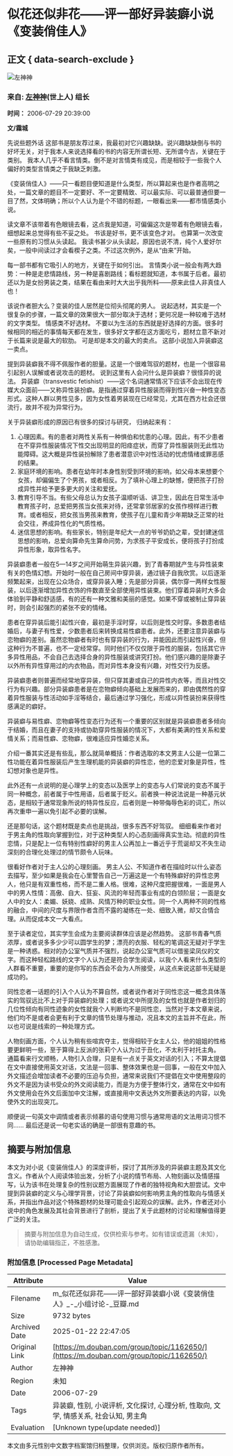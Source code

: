 # 似花还似非花——评一部好异装癖小说《变装俏佳人》

## 正文 { data-search-exclude }


![左神神](https://img3.doubanio.com/icon/up1220254-7.jpg)

### 来自: [左神神](https://www.douban.com/people/zuoshenshen/)(世上人) 组长

**时间：** 2006-07-29 20:39:00

**文/霜城** 

先说些题外话 这部书是朋友荐过来，我最初对它兴趣缺缺。说兴趣缺缺倒与书的好坏无关，对于我本人来说选择看的书的内容无所谓长短、无所谓今古，关键在于类别。 我本人几乎不看言情类。倒不是对言情类有成见，而是相较于一些我个人偏好的类型言情类之于我缺乏刺激。

《变装俏佳人》——只一看题目便知道是什么类型，所以算起来也是作者高明之处，一篇文章的题目不一定要好、不一定要精致、可以最实际、可以最普通但要一目了然，文体明确；所以个人认为是个不错的标题，一眼看出来——都市情感类小说。 

读文章不该带着有色眼镜去看，这点我是知道，可偏偏这次是带着有色眼镜去看，细想起来总觉得有些不妥之处。 书该是好书，更不该变色才对。 也算第一次改变一些原有的习惯从头读起。 我读书甚少从头读起，原因也说不清，纯个人爱好尔矣，一般中间读过才会看楔子之类。不过这次例外，是从“由来”开始。

每一部书都有它吸引人的地方，关键在于如何引出。 言情类小说一般会有两大趋势：一种是走悲情路线，另一种是喜剧路线；看标题就知道，本书属于后者。最初还以为是女扮男装之类，结果在看由来时大大出乎我所料——原来此佳人非真佳人也！ 

该说作者胆大么？变装的佳人居然是位彻头彻尾的男人。 说起选材，其实是一个很复杂的步骤，一篇文章的效果很大一部分取决于选材；更何况是一种较难于选材的文字类型。 情感类不好选材。 不要以为生活的东西就是好选择的方面。很多时候相同的相近的事情每天都在发生，很多好文字都在这方面吃亏，题材立意不新对于长篇来说是最大的软肋。 可是却是本文的最大的卖点。 这部小说加入异装癖这一卖点。

提到异装癖我不得不佩服作者的胆量。这是一个很难驾驭的题材，也是一个很容易引起别人误解或者说攻击的题材。 说到这里有人会问什么是异装癖？很怪异的说法。 异装癖（transvestic fetishist）——这个名词通常情况下应该不会出现在传媒大众面前——又称异性装扮癖。是指通过穿着异性服装而得到性兴奋一种性变态形式。这种人群以男性见多，因为女性着男装现在已经常见，尤其在西方社会还很流行，故并不视为异常行为。

关于异装癖形成的原因已有很多的探讨与研究， 归纳起来有：
1. 心理因素。有的患者对两性关系有一种惧伯和忧患的心理。因此，有不少患者在不穿异性服装情况下性交出现明显的阳痉症状，而穿了异性服装则无此性功能障碍。这大概是异性装扮解除了患者潜意识中对性活动的忧虑情绪或罪恶感的结果。 
2. 家庭环境的影响。患者在幼年时本身性别受到环境的影响，如父母本来想要个女孩，却偏偏生了个男孩，或者相反。为了填补心理上的缺憾，便把孩子打扮成异性并给予更多更大的关注和爱抚。 
3. 教育引导不当。有些父母总认为女孩子温顺听话、讲卫生，因此在日常生活中教育孩子时，总爱把男孩当女孩来对待，还常拿邻居家的女孩作榜样进行教育。或者相反，把女孩当男孩来教育，使孩子在儿童和青少年期缺乏正常的社会交往，养成异性化的气质性格。 
4. 迷信思想的影响。有些家长，特别是年纪大一点的爷爷奶奶之辈，受封建迷信思想的影响，总爱向算命先生算命问势，为求孩子平安成长，便将孩子打扮成异性形象，取异性名字。 

异装癖患者一般在5—14岁之间开始萌生异装兴趣，到了青春期就产生与异性装束有关的色情幻想。开始时一般在自己房间中穿异装，通过镜子自我欣赏。以后逐渐频繁起来，出现在公众场合，或穿异装入睡；先是部分异装，偶尔穿一两样女性服装，以后逐渐增加异性衣饰的件数直至全部使用异性装束。他们穿着异装时大多会体验到平静和舒适感，有的还有一种文雅和美丽的感觉。如果不穿或被制止穿异装时，则会引起强烈的紧张不安的情绪。

患者在穿异装后能引起性兴奋，最初是手淫时穿，以后则是性交时穿。多数患者结婚后，与妻子有性爱，少数患者后来转换成易性癖患者。此外，还要注意异装癖与恋物癖的差别。虽然恋物癖者有时也有穿异装的行为，并能因此而引起性兴奋，但这种行为不普遍，也不一定经常穿。同时他们不仅仅限于异性的服装，包括其它许多异性用品，不会自己去选择合身的异性服装或讲究打扮。他们感兴趣的是除妻子以外所有异性穿用过的内衣物品，而对异性本身没有兴趣，对性交行为反感。 

异装癖患者则普遍而经常地穿异装，但只穿其妻或自己的异性内衣等，而且对性交行为有兴趣。部分异装癖患者是在恋物癖倾向基础上发展而来的，即由偶然性的穿着异性服装与性活动如手淫等结合，最后通过学习强化，形成以异性装扮来获得性感满足的癖好。 

异装癖与易性癖、恋物癖等性变态行为还有一个重要的区别就是异装癖患者多倾向于结婚，而且在妻子的支持或协助穿异性服装的情况下，大都有美满的性关系和爱情关系；而易性癖、恋物癖，很难适应异性婚恋关系。

介绍一番其实还是有些乱，那么就简单概括：作者选取的本文男主人公是一位第二性功能在着异性服装后产生生理机能的异装癖的异性恋，他的恋爱对象是异性，性幻想对象也是异性。 

此外还有一点说明的是心理学上的变态以及医学上的变态与人们常说的变态不属于同一种概念，前者属于中性用语，后者属于贬义。前者换一种说法说是一种基元状态，是相较于通常现象所说的特异性反应，后者则是一种带侮辱色彩的词汇，所以再次重申一遍以免引起不必要的误解。 

还是那句话，这个题材既是卖点也是挑战，很多东西不好驾驭。 细细看来作者对于男主角的性取向掌握到位，对于这种类型人的心态刻画得真实生动。彻底的异性恋情，只是配上一位有特别性癖好的男主人公再加上一番近乎于荒诞却又不失生动深刻的合理化处理过的情节颇令人玩味。 

很看好作者对于主人公的心理刻画。 男主人公、不知道作者在描绘时以什么姿态去描写，至少如果是我会在心里警告自己一万遍这是一个有特殊癖好的异性恋男人，他只是有双重性格，而不是二重人格。很难，这种尺度把握很难，一面是男人中的男人性情：高傲、自大、狂妄、风流的年轻而事业有成的白领阶层；一面是女人中的女人：柔媚、妖娆、成熟、风情万种的职业女性。同一个人两种不同的性格的融合，中间的尺度与界限作者含而不露的凝练在一处、细致入微，却又合情合理。从而促成本文一大看点。

至于读者定位，其实学生会成为主要阅读群体应该是必然趋势。 这部书青春气质浓厚，或者说多多少少可以圆学生的梦；漂亮的衣服、轻松的笔调这无疑对于学生是一种诱惑。相对的办公室气质并不强烈，说起办公室气质可以借鉴梁凤仪的文字。而这种轻松路线的文字个人认为还是符合学生阅读，以我个人看来什么类型的人群看不重要，重要的是你写的东西会不会为人所接受，从这点来说这部书无疑是成功的。

同性恋者一话题的引入个人认为不算自然，或者说作者对于同性恋这一概念具体落实的驾驭远比不上对于异装癖的处理；或者说文中所提及的女性也就是作者划归的几位性倾向有同性迹象的女性就我个人判断均不是同性恋，当然对于本文章来说，他们均不是或者会更有利于文章的情节处理与推动，况且本文的主旨并不在此，所以也可说是线索的一种处理方式。

人物刻画方面，个人认为稍有些喧宾夺主，觉得相较于女主人公，他的姐姐的性格要更鲜明一些，至于算得上反派的张莉个人认为过于丑化，不太利于衬托主角。 通篇看来行文顺畅，人物引入合理，只是有一点关于英文对话的引入；不算太提倡在文中直接使用英文对话，文法是一回事、整体效果也是一回事，一般在文中加入外文描述会增加读者不必要的压迫与负担，通常来说我们不提倡在文中使用整段的外文不是因为读书受众的外文阅读能力，而是为方便于整体行文，通常在文中如有外文使用会在外文后面加中文注解，或直接用中文表达外文所要表达的内容，以免使外文的出现突兀。

顺便说一句英文中调情或者表示倾慕的语句使用习惯与通常用语的文法用词习惯不同…… 最后还是说一句老实话的确是一部很有意趣的书。
<!-- tcd_original_link https://m.douban.com/group/topic/1162650/ -->


## 摘要与附加信息

<!-- tcd_abstract -->
本文为对小说《变装俏佳人》的深度评析，探讨了其所涉及的异装癖主题及其文化含义。作者从个人阅读体验出发，分析了小说的情节布局、人物刻画以及情感描写，认为该书在处理复杂的性别议题方面展现了作者的独特视角和大胆尝试。文中提到异装癖的定义与心理学背景，讨论了异装癖如何影响男主角的性取向与情感关系，并指出作品对这个特殊题材的处理可能会引起观众的误解。此外，作者还对小说中的角色发展及其社会背景进行了剖析，提出了关于此题材的讨论和理解值得更广泛的关注。
<!-- tcd_abstract_end -->

> 摘要与附加信息为自动生成，仅供检索与参考。如有错误或遗漏（未知），请协助编辑指正，不胜感激。

### 附加信息 [Processed Page Metadata]

| Attribute       | Value                                  |
|-----------------|----------------------------------------|
| Filename        | m_似花还似非花——评一部好异装癖小说《变装俏佳人》_-_小组讨论-_豆瓣.md                             |
| Size            | 9732 bytes                           |
| Archived Date   | 2025-01-22 22:47:05                             |
| Original Link   | [https://m.douban.com/group/topic/1162650/](https://m.douban.com/group/topic/1162650/)                       |
| Author          | 左神神                               |
| Region          | 未知                               |
| Date            | 2006-07-29                                 |
| Tags            | 异装癖, 性别, 小说评析, 文化探讨, 心理分析, 性取向, 文学, 情感关系, 社会认知, 男主角                                 |
| Evaluation            | [Unknown type(update needed)]                                 |
<!-- tcd_table_end -->

本文由多元性别中文数字档案馆归档整理，仅供浏览。版权归原作者所有。
